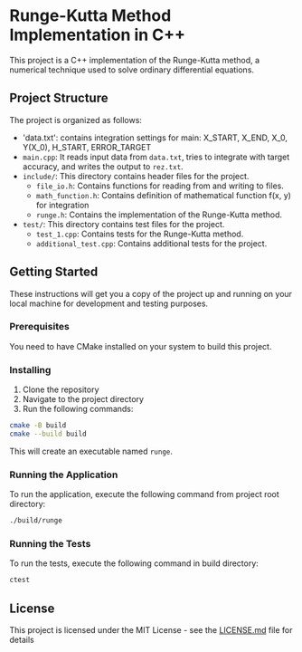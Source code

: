 # Runge-Kutta Method Implementation in C++

This project is a C++ implementation of the Runge-Kutta method, a numerical technique used to solve ordinary differential equations.


## Project Structure

The project is organized as follows:
- 'data.txt': contains integration settings for main: X_START, X_END, X_0, Y(X_0), H_START, ERROR_TARGET
- `main.cpp`: It reads input data from `data.txt`, tries to integrate with target accuracy, and writes the output to `rez.txt`.
- `include/`: This directory contains header files for the project.
  - `file_io.h`: Contains functions for reading from and writing to files.
  - `math_function.h`: Contains definition of mathematical function f(x, y) for integration
  - `runge.h`: Contains the implementation of the Runge-Kutta method.
- `test/`: This directory contains test files for the project.
  - `test_1.cpp`: Contains tests for the Runge-Kutta method.
  - `additional_test.cpp`: Contains additional tests for the project.

## Getting Started

These instructions will get you a copy of the project up and running on your local machine for development and testing purposes.

### Prerequisites

You need to have CMake installed on your system to build this project.

### Installing

1. Clone the repository
2. Navigate to the project directory
3. Run the following commands:

```sh
cmake -B build
cmake --build build
```

This will create an executable named `runge`.

### Running the Application

To run the application, execute the following command from project root directory:

```sh
./build/runge
```

### Running the Tests

To run the tests, execute the following command in build directory:

```sh
ctest
```


## License

This project is licensed under the MIT License - see the [LICENSE.md](LICENSE.md) file for details
